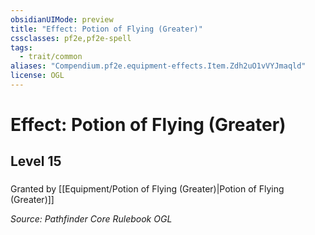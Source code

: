 ```yaml
---
obsidianUIMode: preview
title: "Effect: Potion of Flying (Greater)"
cssclasses: pf2e,pf2e-spell
tags:
  - trait/common
aliases: "Compendium.pf2e.equipment-effects.Item.Zdh2uO1vVYJmaqld"
license: OGL
---
```

# Effect: Potion of Flying (Greater)
## Level 15
### 






Granted by [[Equipment/Potion of Flying (Greater)|Potion of Flying (Greater)]]

*Source: Pathfinder Core Rulebook*
*OGL*